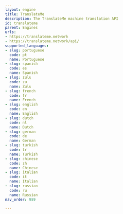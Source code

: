 ```yaml
---
layout: engine
title: TranslateMe
description: The TranslateMe machine translation API
id: translateme
parent: Engines
urls:
- https://translateme.network
- https://translateme.network/api/
supported_languages:
- slug: portuguese
  code: pt
  name: Portuguese
- slug: spanish
  code: es
  name: Spanish
- slug: zulu
  code: zu
  name: Zulu
- slug: french
  code: fr
  name: French
- slug: english
  code: en
  name: English
- slug: dutch
  code: nl
  name: Dutch
- slug: german
  code: de
  name: German
- slug: turkish
  code: tr
  name: Turkish
- slug: chinese
  code: zh
  name: Chinese
- slug: italian
  code: it
  name: Italian
- slug: russian
  code: ru
  name: Russian
nav_order: 989

---
```



